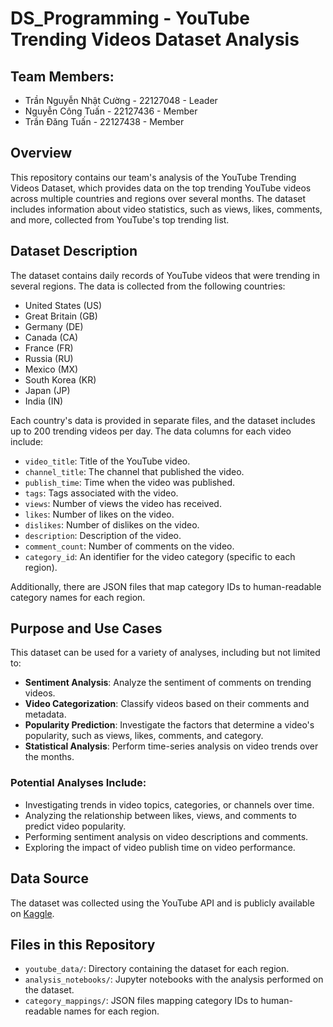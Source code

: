 # DS_Programming - YouTube Trending Videos Dataset Analysis
## Team Members:
- Trần Nguyễn Nhật Cường - 22127048 - Leader
- Nguyễn Công Tuấn - 22127436 - Member
- Trần Đăng Tuấn - 22127438 - Member

## Overview

This repository contains our team's analysis of the YouTube Trending Videos Dataset, which provides data on the top trending YouTube videos across multiple countries and regions over several months. The dataset includes information about video statistics, such as views, likes, comments, and more, collected from YouTube's top trending list.

## Dataset Description

The dataset contains daily records of YouTube videos that were trending in several regions. The data is collected from the following countries:

- United States (US)
- Great Britain (GB)
- Germany (DE)
- Canada (CA)
- France (FR)
- Russia (RU)
- Mexico (MX)
- South Korea (KR)
- Japan (JP)
- India (IN)

Each country's data is provided in separate files, and the dataset includes up to 200 trending videos per day. The data columns for each video include:

- `video_title`: Title of the YouTube video.
- `channel_title`: The channel that published the video.
- `publish_time`: Time when the video was published.
- `tags`: Tags associated with the video.
- `views`: Number of views the video has received.
- `likes`: Number of likes on the video.
- `dislikes`: Number of dislikes on the video.
- `description`: Description of the video.
- `comment_count`: Number of comments on the video.
- `category_id`: An identifier for the video category (specific to each region).

Additionally, there are JSON files that map category IDs to human-readable category names for each region.

## Purpose and Use Cases

This dataset can be used for a variety of analyses, including but not limited to:

- **Sentiment Analysis**: Analyze the sentiment of comments on trending videos.
- **Video Categorization**: Classify videos based on their comments and metadata.
- **Popularity Prediction**: Investigate the factors that determine a video's popularity, such as views, likes, comments, and category.
- **Statistical Analysis**: Perform time-series analysis on video trends over the months.

### Potential Analyses Include:
- Investigating trends in video topics, categories, or channels over time.
- Analyzing the relationship between likes, views, and comments to predict video popularity.
- Performing sentiment analysis on video descriptions and comments.
- Exploring the impact of video publish time on video performance.

## Data Source

The dataset was collected using the YouTube API and is publicly available on [Kaggle](https://www.kaggle.com/datasets/datasnaek/youtube-new).

## Files in this Repository

- `youtube_data/`: Directory containing the dataset for each region.
- `analysis_notebooks/`: Jupyter notebooks with the analysis performed on the dataset.
- `category_mappings/`: JSON files mapping category IDs to human-readable names for each region.
